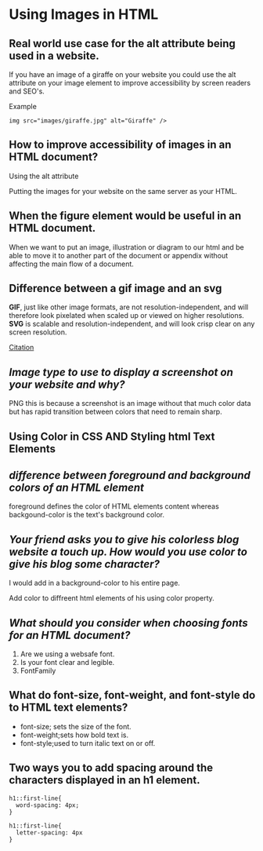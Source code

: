 # **Using Images in HTML**

## Real world use case for the alt attribute being used in a website.

If you have an image of a giraffe on your website you could use the alt attribute on your image element to improve accessibility by screen readers and SEO's.

Example
```
img src="images/giraffe.jpg" alt="Giraffe" />
```


## How to improve accessibility of images in an HTML document?

Using the alt attribute

Putting the images for your website on the same server as your HTML.

## When the figure element would be useful in an HTML document.

When we want to put an image, illustration or diagram to our html and be able to  move it to another part of the document or appendix without affecting the main flow of a document.
## Difference between a gif image and an svg

**GIF**, just like other image formats, are not resolution-independent, and will therefore look pixelated when scaled up or viewed on higher resolutions. **SVG** is scalable and resolution-independent, and will look crisp clear on any screen resolution.

[Citation](https://www.sarasoueidan.com/blog/svg-vs-gif/#:~:text=GIF%2C%20just%20like%20other%20image,clear%20on%20any%20screen%20resolution.)

## ***Image type to use to display a screenshot on your website and why?***

PNG this is because  a screenshot is an image without that much color data but has rapid transition between colors that need to remain sharp.

## **Using Color in CSS AND Styling html Text  Elements**

## ***difference between foreground and background colors of an HTML element***

foreground defines the color of HTML elements content whereas backgound-color is the text's background color.

## ***Your friend asks you to give his colorless blog website a touch up. How would you use color to give his blog some character?***

I would add in a background-color to his entire page.

Add color to  diffreent html elements of his using  color property.

## ***What should you consider when choosing fonts for an HTML document?***

1. Are we using a websafe font.
2. Is your font clear and legible.
3. FontFamily

## What do font-size, font-weight, and font-style do to HTML text elements?

* font-size; sets the size of the font.
* font-weight;sets how bold text is.
* font-style;used to turn italic text on or off.

## Two ways you to add spacing around the characters displayed in an h1 element.

```
h1::first-line{
  word-spacing: 4px;
}
```
```
h1::first-line{
  letter-spacing: 4px
}